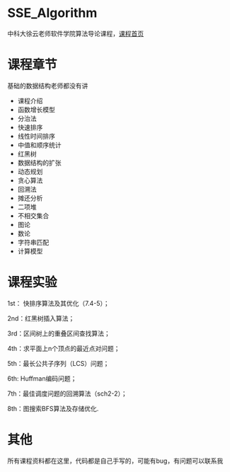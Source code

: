 # SSE_Algorithm
中科大徐云老师软件学院算法导论课程，[课程首页](http://staff.ustc.edu.cn/~xuyun/algsse.htm)

# 课程章节
基础的数据结构老师都没有讲
- 课程介绍
- 函数增长模型
- 分治法
- 快速排序
- 线性时间排序
- 中值和顺序统计
- 红黑树
- 数据结构的扩张
- 动态规划
- 贪心算法
- 回溯法
- 摊还分析
- 二项堆
- 不相交集合
- 图论
- 数论
- 字符串匹配
- 计算模型

# 课程实验
1st： 快排序算法及其优化（7.4-5）；

2nd：红黑树插入算法；

3rd：区间树上的重叠区间查找算法；

4th：求平面上n个顶点的最近点对问题；

5th：最长公共子序列（LCS）问题；

6th: Huffman编码问题；

7th：最佳调度问题的回溯算法（sch2-2）；

8th：图搜索BFS算法及存储优化.

# 其他
所有课程资料都在这里，代码都是自己手写的，可能有bug，有问题可以联系我

